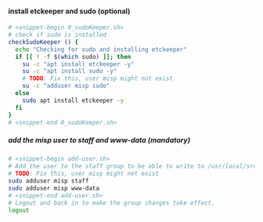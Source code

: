 #### install etckeeper and sudo (optional)


```bash
# <snippet-begin 0_sudoKeeper.sh>
# check if sudo is installed
checkSudoKeeper () {
  echo "Checking for sudo and installing etckeeper"
  if [[ ! -f $(which sudo) ]]; then
    su -c "apt install etckeeper -y"
    su -c "apt install sudo -y"
    # TODO: Fix this, user misp might not exist
    su -c "adduser misp sudo"
  else
    sudo apt install etckeeper -y
  fi
}
# <snippet-end 0_sudoKeeper.sh>
```

##### add the misp user to staff and www-data (mandatory)
```bash
# <snippet-begin add-user.sh>
# Add the user to the staff group to be able to write to /usr/local/src
# TODO: Fix this, user misp might not exist
sudo adduser misp staff
sudo adduser misp www-data
# <snippet-end add-user.sh>
# Logout and back in to make the group changes take effect.
logout
```

